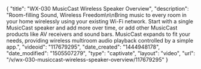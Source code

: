 {
    "title": "WX-030 MusicCast Wireless Speaker Overview",
    "description": "Room-filling Sound, Wireless Freedom\n\nBring music to every room in your home wirelessly using your existing Wi-Fi network. Start with a single MusicCast speaker and add more over time, or add other MusicCast products like AV receivers and sound bars. MusicCast expands to fit your needs, providing wireless multiroom audio playback controlled by a simple app.",
    "videoid": "117679295",
    "date_created": "1444948178",
    "date_modified": "1505507279",
    "type": "captivate",
    "layout": "video",
    "url": "\/v\/wx-030-musiccast-wireless-speaker-overview\/117679295"
}